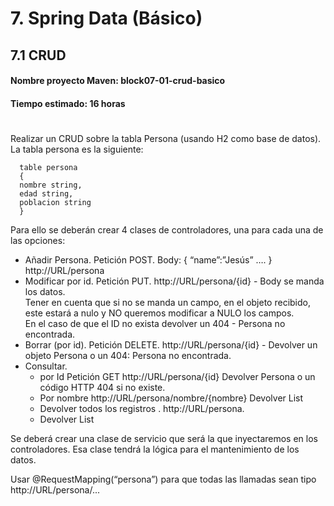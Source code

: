 # 7. Spring Data (Básico)

## 7.1 CRUD

#### **Nombre proyecto Maven:** block07-01-crud-basico
#### **Tiempo estimado:** 16 horas

#

Realizar un CRUD sobre la tabla Persona (usando H2 como base de datos).<br>
La tabla persona es la siguiente:<br>

      table persona
      {
      nombre string,
      edad string,
      poblacion string
      }

Para ello se deberán crear 4 clases de controladores, una para cada una de las opciones:
- Añadir Persona. Petición POST. Body: { “name”:”Jesús” …. } http://URL/persona
- Modificar por id. Petición PUT. http://URL/persona/{id} - Body se manda los datos.<br>
Tener en cuenta que si no se manda un campo, en el objeto recibido, este estará a nulo y NO queremos modificar a NULO los campos.<br>
En el caso de que el ID no exista devolver un 404 - Persona no encontrada.
- Borrar (por id). Petición DELETE. http://URL/persona/{id} - Devolver un objeto Persona o un
404: Persona no encontrada.
- Consultar.
   - por Id Petición GET http://URL/persona/{id} Devolver Persona o un código HTTP 404 si no existe.
   - Por nombre http://URL/persona/nombre/{nombre} Devolver List<Persona>
   - Devolver todos los registros . http://URL/persona. 
   - Devolver List<Persona>

Se deberá crear una clase de servicio que será la que inyectaremos en los controladores. Esa clase tendrá la lógica para el mantenimiento de los datos.

Usar @RequestMapping(“persona”) para que todas las llamadas sean tipo http://URL/persona/...